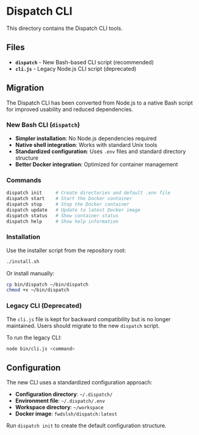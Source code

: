 # Dispatch CLI

This directory contains the Dispatch CLI tools.

## Files

- **`dispatch`** - New Bash-based CLI script (recommended)
- **`cli.js`** - Legacy Node.js CLI script (deprecated)

## Migration

The Dispatch CLI has been converted from Node.js to a native Bash script for improved usability and reduced dependencies.

### New Bash CLI (`dispatch`)

- **Simpler installation**: No Node.js dependencies required
- **Native shell integration**: Works with standard Unix tools
- **Standardized configuration**: Uses `.env` files and standard directory structure
- **Better Docker integration**: Optimized for container management

### Commands

```bash
dispatch init     # Create directories and default .env file
dispatch start    # Start the Docker container  
dispatch stop     # Stop the Docker container
dispatch update   # Update to latest Docker image
dispatch status   # Show container status
dispatch help     # Show help information
```

### Installation

Use the installer script from the repository root:

```bash
./install.sh
```

Or install manually:

```bash
cp bin/dispatch ~/bin/dispatch
chmod +x ~/bin/dispatch
```

### Legacy CLI (Deprecated)

The `cli.js` file is kept for backward compatibility but is no longer maintained. Users should migrate to the new `dispatch` script.

To run the legacy CLI:

```bash
node bin/cli.js <command>
```

## Configuration

The new CLI uses a standardized configuration approach:

- **Configuration directory**: `~/.dispatch/`
- **Environment file**: `~/.dispatch/.env`
- **Workspace directory**: `~/workspace`
- **Docker image**: `fwdslsh/dispatch:latest`

Run `dispatch init` to create the default configuration structure.